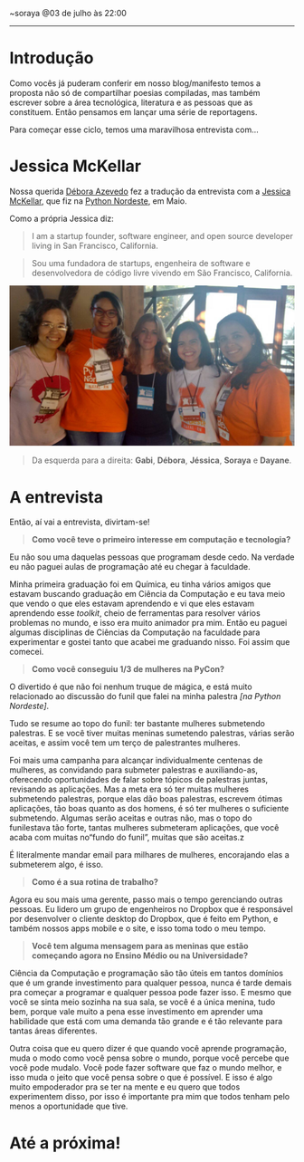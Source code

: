 ~soraya
@03 de julho às 22:00

---

# Introdução

Como vocês já puderam conferir em nosso blog/manifesto temos a proposta não só de compartilhar poesias compiladas, mas também escrever sobre a área tecnológica, literatura e as pessoas que as constituem. Então pensamos em lançar uma série de reportagens.

Para começar esse ciclo, temos uma maravilhosa entrevista com...

# Jessica McKellar

Nossa querida [Débora Azevedo](https://github.com/deboraazevedo "A garota da tradução") fez a tradução da entrevista com a [Jessica McKellar](http://web.mit.edu/jesstess/ "Uma Gênia"), que fiz na [Python Nordeste](http://2015.pythonnordeste.org/ "Você devia ir!"), em Maio.

Como a própria Jessica diz:

> I am a startup founder, software engineer, and open source developer living in San Francisco, California.

<p></p>

> Sou uma fundadora de startups, engenheira de software e desenvolvedora de código livre vivendo em São Francisco, California.

![A Jessica](img/posts/jessica.jpg)
> Da esquerda para a direita: **Gabi**, **Débora**, **Jéssica**, **Soraya** e **Dayane**.

# A entrevista

Então, aí vai a entrevista, divirtam-se!

> **Como você teve o primeiro interesse em computação e tecnologia?**

Eu não sou uma daquelas pessoas que programam desde cedo. Na verdade eu não paguei aulas de programação até eu chegar à faculdade.

Minha primeira graduação foi em Química, eu tinha vários amigos que estavam buscando graduação em Ciência da Computação e eu tava meio que vendo o que eles estavam aprendendo e vi que eles estavam aprendendo esse *toolkit*, cheio de ferramentas para resolver vários problemas no mundo, e isso era muito animador pra mim. Então eu paguei algumas disciplinas de Ciências da Computação na faculdade para experimentar e gostei tanto que acabei me graduando nisso. Foi assim que comecei.

> **Como você conseguiu 1/3 de mulheres na PyCon?**

O divertido é que não foi nenhum truque de mágica, e está muito relacionado ao discussão do funil que falei na minha palestra *[na Python Nordeste]*.

Tudo se resume ao topo do funil: ter bastante mulheres submetendo palestras. E se você tiver muitas meninas sumetendo palestras, várias serão aceitas, e assim você tem um terço de palestrantes mulheres.

Foi mais uma campanha para alcançar individualmente centenas de mulheres, as convidando para submeter palestras e auxiliando-­as, oferecendo oportunidades de falar sobre tópicos de palestras juntas, revisando as aplicações. Mas a meta era só ter muitas mulheres submetendo palestras, porque elas dão boas palestras, escrevem ótimas aplicações, tão boas quanto as dos homens, é só ter mulheres o suficiente submetendo. Algumas serão aceitas e outras não, mas o topo do funilestava tão forte, tantas mulheres submeteram aplicações, que você acaba com muitas no“fundo do funil”, muitas que são aceitas.z

É literalmente mandar e­mail para milhares de mulheres, encorajando elas a submeterem algo, é isso.

> **Como é a sua rotina de trabalho?**

Agora eu sou mais uma gerente, passo mais o tempo gerenciando outras pessoas. Eu lidero  um grupo de engenheiros no Dropbox que é responsável por desenvolver o cliente desktop do Dropbox, que é feito em Python, e também nossos apps mobile e o site, e isso toma todo o  meu tempo.

> **Você tem alguma mensagem para as meninas que estão começando agora no Ensino Médio ou na Universidade?**

Ciência da Computação e programação são tão úteis em tantos domínios que é um grande investimento para qualquer pessoa, nunca é tarde demais pra começar a programar e qualquer pessoa pode fazer isso. E mesmo que você se sinta meio sozinha na sua sala, se você é a  única menina, tudo bem, porque vale muito a pena esse investimento em aprender uma habilidade que está com uma demanda tão grande e é tão relevante para tantas áreas  diferentes.

Outra coisa que eu quero dizer é que quando você aprende programação, muda o  modo como você pensa sobre o mundo, porque você percebe que você pode muda­lo. Você  pode fazer software que faz o mundo melhor, e isso muda o jeito que você pensa sobre o que é  possível. E isso é algo muito empoderador pra se ter na mente e eu quero que todos  experimentem disso, por isso é importante pra mim que todos tenham pelo menos a  oportunidade que tive.

# Até a próxima!
